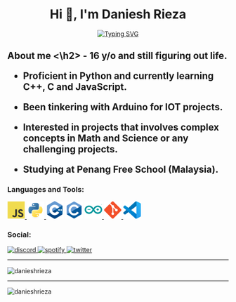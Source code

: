 <h1 align="center">Hi 👋, I'm Daniesh Rieza</h1>
<p align="center">
<a href="https://git.io/typing-svg"><img src="https://readme-typing-svg.demolab.com?font=Fira+Code&pause=1000&color=3DAFF7&background=4115FF00&center=true&vCenter=true&width=435&lines=Been+writing+code+since+2021" alt="Typing SVG" /></a>
</p>

<h2> About me <\h2>
- 16 y/o and still figuring out life. 

- Proficient in **Python** and currently learning **C++**, **C** and **JavaScript**.

- Been tinkering with **Arduino** for IOT projects. 

- Interested in projects that involves complex concepts in Math and Science or any challenging projects.

- Studying at **Penang Free School (Malaysia)**.


<h3 align="left">Languages and Tools:</h3>
<p align="left">


<a href="https://developer.mozilla.org/en-US/docs/Web/JavaScript" target="_blank" rel="noreferrer"> 
<img src="https://raw.githubusercontent.com/devicons/devicon/master/icons/javascript/javascript-original.svg" alt="javascript" width="40" height="40"/> 
</a> 
<a href="https://www.python.org" target="_blank" rel="noreferrer">
<img src="https://raw.githubusercontent.com/devicons/devicon/master/icons/python/python-original.svg" alt="python" width="40" height="40"/>
</a>
<img src="https://raw.githubusercontent.com/devicons/devicon/master/icons/cplusplus/cplusplus-original.svg" alt="cpp" width="40" height="40"/>
<img src="https://raw.githubusercontent.com/devicons/devicon/1119b9f84c0290e0f0b38982099a2bd027a48bf1/icons/c/c-original.svg" alt="c" width="40" height="40"/>
<a href="https://www.arduino.cc/" target="_blank" rel="noreferrer">
<img src="https://raw.githubusercontent.com/devicons/devicon/1119b9f84c0290e0f0b38982099a2bd027a48bf1/icons/arduino/arduino-original.svg" alt="arduino" width="40" height="40"/>
</a>
<a href="https://git-scm.com/" target="_blank" rel="noreferrer">
<img src="https://raw.githubusercontent.com/devicons/devicon/1119b9f84c0290e0f0b38982099a2bd027a48bf1/icons/git/git-original.svg" alt="git" width="40" height="40"/>
</a>
<a href="https://code.visualstudio.com/" target="_blank" rel="noreferrer"><img src="https://raw.githubusercontent.com/devicons/devicon/1119b9f84c0290e0f0b38982099a2bd027a48bf1/icons/vscode/vscode-original.svg" alt="vs code" width="40" height="40"/>
</a>

</p>


<h3 align="left">Social:</h3>
<p align="left">

<a href="https://discordapp.com/users/775930138881163286" target="_blank" rel="noreferrer"> 
<img src="https://raw.githubusercontent.com/gauravghongde/social-icons/9d939e1c5b7ea4a24ac39c3e4631970c0aa1b920/SVG/Color/Discord.svg" alt="discord" width="40" height="40"/> 
</a> 
<a href="https://open.spotify.com/user/axnp3kixwslyla1vb4vebeynn" target="_blank" rel="noreferrer"> 
<img src="https://raw.githubusercontent.com/gauravghongde/social-icons/9d939e1c5b7ea4a24ac39c3e4631970c0aa1b920/SVG/Color/Spotify.svg" alt="spotify" width="40" height="40"/> 
</a>
<a href="https://twitter.com/danieshrieza55" target="_blank" rel="noreferrer"> 
<img src="https://raw.githubusercontent.com/gauravghongde/social-icons/9d939e1c5b7ea4a24ac39c3e4631970c0aa1b920/SVG/Color/Twitter.svg" alt="twitter" width="40" height="40"/> 
</a> 

</p>

---


<p>
<img align="center" src="https://github-readme-stats.vercel.app/api?username=danieshrieza&show_icons=true&locale=en&count_private=true&theme=onedark&hide=issues,contribs" alt="danieshrieza" />
</p>


---


<p>
<img align="center" src="https://github-readme-streak-stats.herokuapp.com/?user=danieshrieza&theme=dark" alt="danieshrieza" />
</p>
